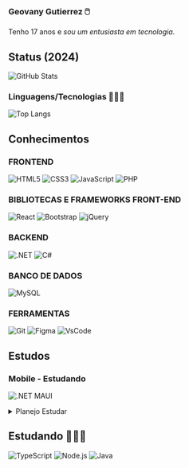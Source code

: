 ### Geovany Gutierrez 🖱️

Tenho 17 anos e *sou um entusiasta em tecnologia*.

<!--## Redes sociais 💻

<a href="">
  <img style="border-radius: 4px" src="https://img.shields.io/badge/LinkedIn-0A66C2.svg?style=for-the-badge&logo=LinkedIn&logoColor=white" alt="linkedin">
</a>-->

## Status (2024)

![GitHub Stats](https://github-readme-stats.vercel.app/api?username=Geovany-Gutierrez&theme=tokyonight&show_icons=true)

### Linguagens/Tecnologias 👩🏻‍💻

![Top Langs](https://github-readme-stats.vercel.app/api/top-langs/?username=Geovany-Gutierrez&layout=pie&theme=tokyonight)

## Conhecimentos

### FRONTEND

![HTML5](https://img.shields.io/badge/HTML5-E34F26?style=for-the-badge&logo=html5&logoColor=white)
![CSS3](https://img.shields.io/badge/CSS3-1572B6?style=for-the-badge&logo=css3&logoColor=white)
![JavaScript](https://img.shields.io/badge/JavaScript-323330?style=for-the-badge&logo=javascript&logoColor=white)
![PHP](https://img.shields.io/badge/PHP-777BB4?style=for-the-badge&logo=php&logoColor=white)

### BIBLIOTECAS E FRAMEWORKS FRONT-END

![React](https://img.shields.io/badge/React-20232A?style=for-the-badge&logo=react&logoColor=ffffff)
![Bootstrap](https://img.shields.io/badge/-boostrap-0D1117?style=for-the-badge&logo=bootstrap&labelColor=black)
![jQuery](https://img.shields.io/badge/jQuery-0769AD?style=for-the-badge&logo=jquery&logoColor=white)

### BACKEND

![.NET](https://img.shields.io/badge/.NET-5C2D91?style=for-the-badge&logo=.net&logoColor=white)
![C#](https://img.shields.io/badge/C%23-239120?style=for-the-badge&logo=c-sharp&logoColor=white)

### BANCO DE DADOS

![MySQL](https://img.shields.io/badge/MySQL-00000F?style=for-the-badge&logo=mysql&logoColor=white)

### FERRAMENTAS

![Git](https://img.shields.io/badge/GIT-E44C30?style=for-the-badge&logo=git&logoColor=white)
![Figma](https://img.shields.io/badge/Figma-696969?style=for-the-badge&logo=figma&logoColor=figma)
![VsCode](https://img.shields.io/badge/Vscode-007ACC?style=for-the-badge&logo=visual-studio-code&logoColor=white)

## Estudos

### Mobile - Estudando

![.NET MAUI](https://github.com/Geovany-Gutierrez/Geovany-Gutierrez/blob/main/images.jpeg)
<details>
  <summary>Planejo Estudar</summary>
  <img src="https://github.com/Geovany-Gutierrez/Geovany-Gutierrez/blob/main/images.png" alt="JavaEKotlin"/>
</details>

## Estudando 👩🏻‍💻

![TypeScript](https://img.shields.io/badge/TypeScript-007ACC?style=for-the-badge&logo=typescript&logoColor=black)
![Node.js](https://img.shields.io/badge/Node.js-43853D?style=for-the-badge&logo=node.js&logoColor=black)
![Java](https://img.shields.io/badge/Java-ED8B00?style=for-the-badge&logo=openjdk&logoColor=black)
